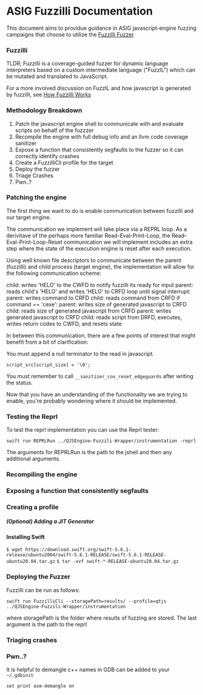 ASIG Fuzzilli Documentation
==========================


This document aims to providue guidance in ASIG javascript-engine fuzzing campaigns that choose to utilize the [Fuzzilli Fuzzer](https://github.com/googleprojectzero/fuzzilli)

### Fuzzilli
TLDR; Fuzzilli is a coverage-guided fuzzer for dynamic language interpreters based on a custom intermediate language ("FuzzIL") which can be mutated and translated to JavaScript.

For a more involved discussion on FuzzIL and how javascript is generated by fuzzilli, see [How Fuzzilli Works](https://github.com/googleprojectzero/fuzzilli/blob/main/Docs/HowFuzzilliWorks.md)

### Methodology Breakdown
1. Patch the javascript engine shell to communicate with and evaluate scripts on behalf of the fuzzzer
2. Recompile the engine with full debug info and an llvm code coverage sanitizer
3. Expose a function that consistently segfaults to the fuzzer so it can correctly identify crashes
4. Create a FuzzilliCli profile for the target
2. Deploy the fuzzer
3. Triage Crashes
4. Pwn..?


### Patching the engine
The first thing we want to do is enable communication between fuzzilli and our target engine. 

The communication we implement will take place via a REPRL loop. As a derivitave of the perhaps more familiar Read-Eval-Print-Loop, the Read-Eval-Print-Loop-Reset communication we will implement includes an extra step where the state of the execution engine is reset after each execution. 

Using well known file descriptors to communicate between the parent (fuzzilli) and child process (target engine), the implementation will allow for the following communication scheme:

child: writes 'HELO' to the CWFD to notify fuzzilli its ready for input
parent: reads child's 'HELO' and writes 'HELO' to CRFD
loop until signal interrupt:
    parent: writes command to CRFD
    child: reads command from CRFD
    if command == 'cexe':
        parent: writes size of generated javascript to CRFD
        child: reads size of generated javascript from CRFD
        parent: writes generated javascript to CRFD
        child: reads script from DRFD, executes, writes return codes to CWFD, and resets state

In between this communication, there are a few points of interest that might benefit from a bit of clarification:

You must append a null terminator to the read in javascript.
```
script_src[script_size] = '\0';
```

You must remember to call `__sanitizer_cov_reset_edgeguards` after writing the status.


Now that you have an understanding of the functionality we are trying to enable, you're probably wondering where it should be implemented.

### Testing the Reprl
To test the reprl implementation you can use the Reprl tester:
```
swift run REPRLRun ../QJSEngine-Fuzzili-Wrapper/instrumentation -reprl
```
The arguments for REPRLRun is the path to the jshell and then any additional arguments.

### Recompiling the engine

### Exposing a function that consistently segfaults

### Creating a profile

##### (Optional) Adding a JIT Generator


#### Installing Swift

`$ wget https://download.swift.org/swift-5.6.1-release/ubuntu2004/swift-5.6.1-RELEASE/swift-5.6.1-RELEASE-ubuntu20.04.tar.gz`
`$ tar -xvf swift-*-RELEASE-ubuntu20.04.tar.gz`

### Deploying the Fuzzer

Fuzzilli can be run as follows: 
```
swift run FuzzilliCli --storagePath=results/ --profile=qtjs ../QJSEngine-Fuzzili-Wrapper/instrumentation
```
where storagePath is the folder where results of fuzzing are stored. The last argument is the path to the reprl

### Triaging crashes



### Pwn..?

It is helpful to demangle c++ names in GDB can be added to your `~/.gdbinit`
```
set print asm-demangle on
```
